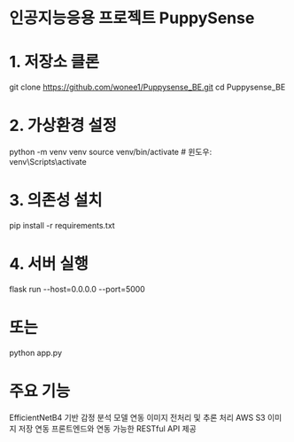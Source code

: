 # 인공지능응용 프로젝트 PuppySense


# 1. 저장소 클론
git clone https://github.com/wonee1/Puppysense_BE.git
cd Puppysense_BE

# 2. 가상환경 설정
python -m venv venv
source venv/bin/activate  # 윈도우: venv\Scripts\activate

# 3. 의존성 설치
pip install -r requirements.txt

# 4. 서버 실행
flask run --host=0.0.0.0 --port=5000
# 또는
python app.py


# 주요 기능
EfficientNetB4 기반 감정 분석 모델 연동
이미지 전처리 및 추론 처리
AWS S3 이미지 저장 연동
프론트엔드와 연동 가능한 RESTful API 제공


